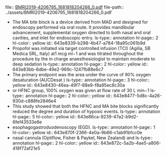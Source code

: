file:: [BMRI2019-4206795_1681818204266_0.pdf](../assets/BMRI2019-4206795_1681818204266_0.pdf)
file-path:: ../assets/BMRI2019-4206795_1681818204266_0.pdf

- The MA bite block is a device derived from MAD and designed for endoscopy performed via oral route. It provides mandibular advancement, supplemental oxygen directed to both nasal and oral cavities, and inlet for endoscopic entry. 
  ls-type:: annotation
  hl-page:: 2
  hl-color:: yellow
  id:: 643e8339-b298-4b47-a784-18a95c061b9d
- Propofol was initiated via target controlled infusion (TCI) (Agilia, SB Medica SRL, Italy) at1 mcg ml−1 and was titrated throughout the procedure by the in charge anaesthesiologist to maintain moderate to deep sedation 
  ls-type:: annotation
  hl-page:: 2
  hl-color:: yellow
  id:: 643e83bb-6dbe-49e2-969c-1247fb88e6c7
- The primary endpoint was the area under the curve of 90% oxygen desaturation (AUCDesat )
  ls-type:: annotation
  hl-page:: 3
  hl-color:: yellow
  id:: 643e8430-46ea-49f7-88e9-f8a95ec8c30a
- or HFNC group, 100% oxygen was given at flow rate of 30 L min−1 
  ls-type:: annotation
  hl-page:: 2
  hl-color:: yellow
  id:: 643e8477-5d8c-4a26-930d-c888fe2846e4
- This study showed that both the HFNC and MA bite blocks significantly reduced the degree and duration of hypoxic events. 
  ls-type:: annotation
  hl-page:: 5
  hl-color:: yellow
  id:: 643e86ca-9239-47a2-b9d2-6fef43533e6e
- esophagogastroduodenoscopy (EGD). 
  ls-type:: annotation
  hl-page:: 1
  hl-color:: yellow
  id:: 643e870f-2366-4e0a-9b66-c1ab91bfcc0e
- nasal cannula (Optiflow, Fisher & Paykel, New Zealand) and
  ls-type:: annotation
  hl-page:: 2
  hl-color:: yellow
  id:: 643e872c-5a2b-4ae5-a806-418f72af21e5